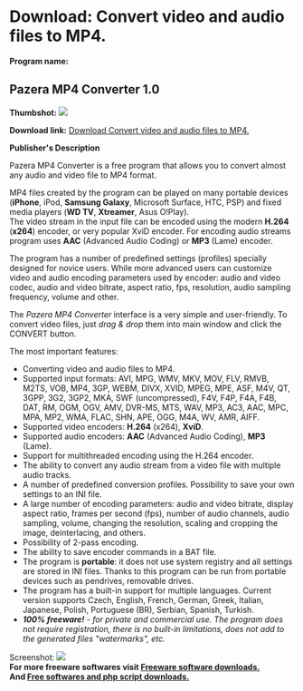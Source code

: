 # Download: Convert video and audio files to MP4.

**Program name:**

## Pazera MP4 Converter 1.0

  
**Thumbshot:** ![](http://www.freewarefiles.com/screenshot/pzmp4cvtr_md.jpg)   
  
**Download link:** [Download Convert video and audio files to MP4.](http://freesoftwares.boysofts.com/Pazera-MP4-Converter_program_92300.html)  
  


**Publisher's Description**  
  


Pazera MP4 Converter is a free program that allows you to convert almost any audio and video file to MP4 format. 

MP4 files created by the program can be played on many portable devices (**iPhone**, iPod, **Samsung Galaxy**, Microsoft Surface, HTC, PSP) and fixed media players (**WD TV**, **Xtreamer**, Asus O!Play).  
The video stream in the input file can be encoded using the modern **H.264** (**x264**) encoder, or very popular XviD encoder. For encoding audio streams program uses **AAC** (Advanced Audio Coding) or **MP3** (Lame) encoder. 

The program has a number of predefined settings (profiles) specially designed for novice users. While more advanced users can customize video and audio encoding parameters used by encoder: audio and video codec, audio and video bitrate, aspect ratio, fps, resolution, audio sampling frequency, volume and other. 

The _Pazera MP4 Converter_ interface is a very simple and user-friendly. To convert video files, just _drag & drop_ them into main window and click the CONVERT button. 

The most important features: 

  * Converting video and audio files to MP4.
  * Supported input formats: AVI, MPG, WMV, MKV, MOV, FLV, RMVB, M2TS, VOB, MP4, 3GP, WEBM, DIVX, XVID, MPEG, MPE, ASF, M4V, QT, 3GPP, 3G2, 3GP2, MKA, SWF (uncompressed), F4V, F4P, F4A, F4B, DAT, RM, OGM, OGV, AMV, DVR-MS, MTS, WAV, MP3, AC3, AAC, MPC, MPA, MP2, WMA, FLAC, SHN, APE, OGG, M4A, WV, AMR, AIFF.
  * Supported video encoders: **H.264** (x264), **XviD**.
  * Supported audio encoders: **AAC** (Advanced Audio Coding), **MP3** (Lame).
  * Support for multithreaded encoding using the H.264 encoder.
  * The ability to convert any audio stream from a video file with multiple audio tracks.
  * A number of predefined conversion profiles. Possibility to save your own settings to an INI file.
  * A large number of encoding parameters: audio and video bitrate, display aspect ratio, frames per second (fps), number of audio channels, audio sampling, volume, changing the resolution, scaling and cropping the image, deinterlacing, and others.
  * Possibility of 2-pass encoding.
  * The ability to save encoder commands in a BAT file.
  * The program is **portable**: it does not use system registry and all settings are stored in INI files. Thanks to this program can be run from portable devices such as pendrives, removable drives.
  * The program has a built-in support for multiple languages. Current version supports Czech, English, French, German, Greek, Italian, Japanese, Polish, Portuguese (BR), Serbian, Spanish, Turkish.
  * _**100% freeware!** \- for private and commercial use. The program does not require registration, there is no built-in limitations, does not add to the generated files "watermarks", etc._

  
  
Screenshot: ![](http://www.freewarefiles.com/screenshot/pzmp4cvtr.jpg)   
**For more freeware softwares visit [Freeware software downloads.](http://freesoftwares.boysofts.com/)**   
**And [Free softwares and php script downloads.](http://www.boysofts.com/)**
